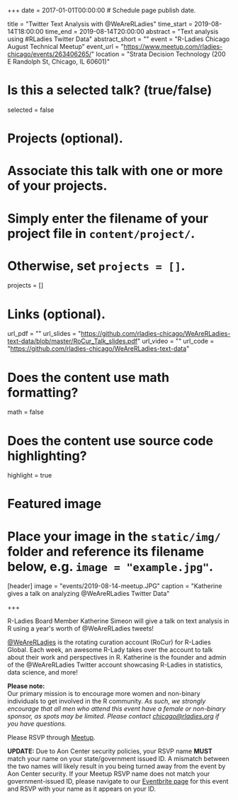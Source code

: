 +++
date = 2017-01-01T00:00:00  # Schedule page publish date.

title = "Twitter Text Analysis with @WeAreRLadies"
time_start = 2019-08-14T18:00:00
time_end = 2019-08-14T20:00:00
abstract = "Text analysis using #RLadies Twitter Data"
abstract_short = ""
event = "R-Ladies Chicago August Technical Meetup"
event_url = "https://www.meetup.com/rladies-chicago/events/263406265/"
location = "Strata Decision Technology (200 E Randolph St, Chicago, IL 60601)"

# Is this a selected talk? (true/false)
selected = false

# Projects (optional).
#   Associate this talk with one or more of your projects.
#   Simply enter the filename of your project file in `content/project/`.
#   Otherwise, set `projects = []`.
projects = []

# Links (optional).
url_pdf = ""
url_slides = "https://github.com/rladies-chicago/WeAreRLadies-text-data/blob/master/RoCur_Talk_slides.pdf"
url_video = ""
url_code = "https://github.com/rladies-chicago/WeAreRLadies-text-data"

# Does the content use math formatting?
math = false

# Does the content use source code highlighting?
highlight = true

# Featured image
# Place your image in the `static/img/` folder and reference its filename below, e.g. `image = "example.jpg"`.
[header]
image = "events/2019-08-14-meetup.JPG"
caption = "Katherine gives a talk on analyzing @WeAreRLadies Twitter Data"

+++
  
R-Ladies Board Member Katherine Simeon will give a talk on text analysis in R using a year's worth of @WeAreRLadies tweets!

[@WeAreRLadies](https://twitter.com/WeAreRLadies) is the rotating curation account (RoCur) for R-Ladies Global. Each week, an awesome R-Lady takes over the account to talk about their work and perspectives in R. Katherine is the founder and admin of the @WeAreRLadies Twitter account showcasing R-Ladies in statistics, data science, and more!
  
  
  
**Please note:**    
Our primary mission is to encourage more women and non-binary individuals to get involved in the R community. *As such, we strongly encourage that all men who attend this event have a female or non-binary sponsor, as spots may be limited. Please contact chicago@rladies.org if you have questions.*  
    
  
  
Please RSVP through [Meetup](https://www.meetup.com/rladies-chicago/events/263406265/).   

  
**UPDATE:** Due to Aon Center security policies, your RSVP name **MUST** match your name on your state/government issued ID. A mismatch between the two names will likely result in you being turned away from the event by Aon Center security. If your Meetup RSVP name does not match your government-issued ID, please navigate to our [Eventbrite page](https://www.eventbrite.co.uk/e/twitter-text-analysis-with-wearerladies-tickets-66757131377?utm-medium=discovery&utm-campaign=social&utm-content=attendeeshare&aff=escb&utm-source=cp&utm-term=listing) for this event and RSVP with your name as it appears on your ID.  
  